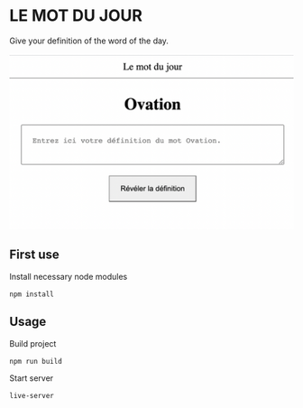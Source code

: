 # LE MOT DU JOUR
Give your definition of the word of the day.

![](./Screenshot.png)

## First use
Install necessary node modules
```shell
npm install
```

## Usage
Build project
```shell
npm run build
```


Start server
```shell
live-server
```
